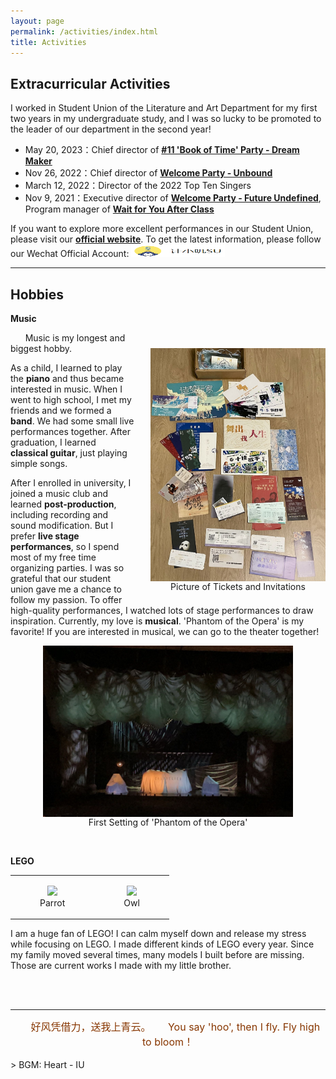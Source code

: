 ```yaml
---
layout: page
permalink: /activities/index.html
title: Activities
---
```

<audio autoplay loop hidden>
  <source src="/audio/IU - heart.MP3" type="audio/mp3">
  Your browser does not support the audio element.
</audio>

## Extracurricular Activities

I worked in Student Union of the Literature and Art Department for my first two years in my undergraduate study, and I was so lucky to be promoted to the leader of our department in the second year!

- May 20, 2023：Chief director of [**#11 'Book of Time' Party - Dream Maker**](https://www.bilibili.com/video/BV1eh4y1x7ss?spm_id_from=333.788.videopod.sections&vd_source=5de035d3f605de14fdd37cb5b991745f)
- Nov 26, 2022：Chief director of [**Welcome Party - Unbound**](https://www.bilibili.com/video/BV1rP411u7w9?spm_id_from=333.788.videopod.sections&vd_source=5de035d3f605de14fdd37cb5b991745f)
- March 12, 2022：Director of the 2022 Top Ten Singers
- Nov 9, 2021：Executive director of [**Welcome Party - Future Undefined**](https://space.bilibili.com/476308498/channel/seriesdetail?sid=860905), Program manager of [**Wait for You After Class**](https://www.bilibili.com/video/BV1FY4y1x7Hh/?spm_id_from=333.999.0.0&vd_source=5de035d3f605de14fdd37cb5b991745f)

If you want to explore more excellent performances in our Student Union, please visit our [**official website**](https://space.bilibili.com/476308498). To get the latest information, please follow our Wechat Official Account:
<img src="/images/SU.png" width="150" height="20">
<br>

---
## Hobbies
**Music**
<body>
   <figure style="text-align: center; float: right; margin: 25px 0 10px 25px;">
    <img src="/images/tickets.jpg" width="280" style="display: block;">
    <figcaption>Picture of Tickets and Invitations</figcaption>
  </figure>
</body>

&nbsp;&nbsp;&nbsp;&nbsp;&nbsp;&nbsp;Music is my longest and biggest hobby. <br>

As a child, I learned to play the **piano** and thus became interested in music. When I went to high school, I met my friends and we formed a **band**. We had some small live performances together. After graduation, I learned **classical guitar**, just playing simple songs.

After I enrolled in university, I joined a music club and learned **post-production**, including recording and sound modification. But I prefer **live stage performances**, so I spend most of my free time organizing parties. I was so grateful that our student union gave me a chance to follow my passion. To offer high-quality performances, I watched lots of stage performances to draw inspiration. Currently, my love is **musical**. 'Phantom of the Opera' is my favorite! If you are interested in musical, we can go to the theater together!


<body>
   <figure style="text-align: center;">
    <img src="/images/phantom.jpg" width="400" style="display: block; margin: 0 auto;">
    <figcaption>First Setting of 'Phantom of the Opera'</figcaption>
  </figure>
</body>

<br>

**LEGO**
<p></p>
<table style="width:100%; text-align: center; margin-bottom: 0; padding-bottom: 0;">
    <tr>
      <td><figure>
        <img src="/images/parrot.jpg" width="550" height="auto">
        <figcaption>Parrot</figcaption>
      </figure></td>
      <td><figure>
        <img src="/images/owl.jpg" width="550" height="auto">
        <figcaption>Owl</figcaption>
      </figure></td>
    </tr>
  </table>
<p>I am a huge fan of LEGO! I can calm myself down and release my stress while focusing on LEGO. I made different kinds of LEGO every year. Since my family moved several times, many models I built before are missing. Those are current works I made with my little brother.</p>
<br>
<br>

---


<center>
    <!--<img src="/images/christmas.jpg" width="150" height="auto">-->
    <!--<font color="#990000" size="5" >HAPPY LUNAR NEW YEAR!</font>-->
  <!--<br>-->
    &nbsp;&nbsp;&nbsp;&nbsp;&nbsp;&nbsp;<font color="#873600" size="3" >好风凭借力，送我上青云。</font>
    &nbsp;&nbsp;&nbsp;&nbsp;&nbsp;&nbsp;<font color="#873600" size="3" >You say 'hoo', then I fly. Fly high to bloom！</font>
  </center>

<br>
> BGM: Heart - IU
